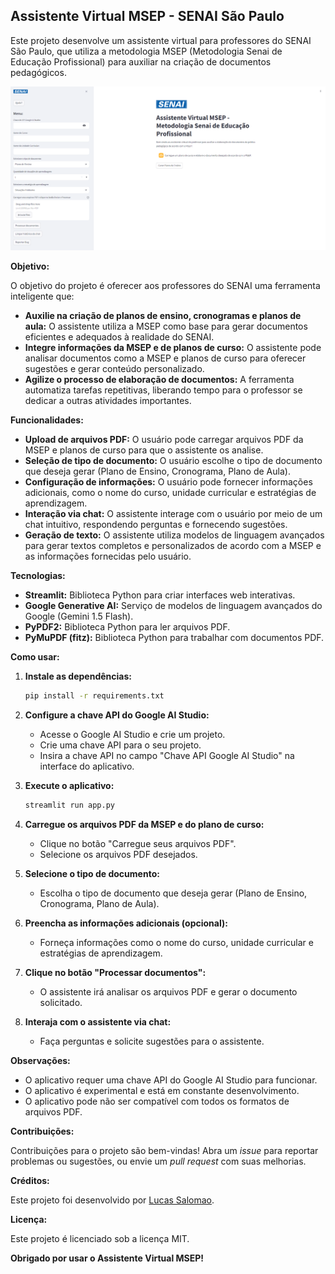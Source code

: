 ## Assistente Virtual MSEP - SENAI São Paulo

Este projeto desenvolve um assistente virtual para professores do SENAI São Paulo, que utiliza a metodologia MSEP (Metodologia Senai de Educação Profissional) para auxiliar na criação de documentos pedagógicos.

<p align="center">
  <img src="./diagram/home_screen.PNG" alt="Tela Inicial">
</p>

**Objetivo:**

O objetivo do projeto é oferecer aos professores do SENAI uma ferramenta inteligente que:

- **Auxilie na criação de planos de ensino, cronogramas e planos de aula:** O assistente utiliza a MSEP como base para gerar documentos eficientes e adequados à realidade do SENAI.
- **Integre informações da MSEP e de planos de curso:** O assistente pode analisar documentos como a MSEP e planos de curso para oferecer sugestões e gerar conteúdo personalizado.
- **Agilize o processo de elaboração de documentos:** A ferramenta automatiza tarefas repetitivas, liberando tempo para o professor se dedicar a outras atividades importantes.

**Funcionalidades:**

- **Upload de arquivos PDF:** O usuário pode carregar arquivos PDF da MSEP e planos de curso para que o assistente os analise.
- **Seleção de tipo de documento:** O usuário escolhe o tipo de documento que deseja gerar (Plano de Ensino, Cronograma, Plano de Aula).
- **Configuração de informações:** O usuário pode fornecer informações adicionais, como o nome do curso, unidade curricular e estratégias de aprendizagem.
- **Interação via chat:** O assistente interage com o usuário por meio de um chat intuitivo, respondendo perguntas e fornecendo sugestões.
- **Geração de texto:** O assistente utiliza modelos de linguagem avançados para gerar textos completos e personalizados de acordo com a MSEP e as informações fornecidas pelo usuário.

**Tecnologias:**

- **Streamlit:** Biblioteca Python para criar interfaces web interativas.
- **Google Generative AI:** Serviço de modelos de linguagem avançados do Google (Gemini 1.5 Flash).
- **PyPDF2:** Biblioteca Python para ler arquivos PDF.
- **PyMuPDF (fitz):** Biblioteca Python para trabalhar com documentos PDF.

**Como usar:**

1. **Instale as dependências:**
    
    ```bash
    pip install -r requirements.txt
    
    ```
    
2. **Configure a chave API do Google AI Studio:**
    - Acesse o Google AI Studio e crie um projeto.
    - Crie uma chave API para o seu projeto.
    - Insira a chave API no campo "Chave API Google AI Studio" na interface do aplicativo.
3. **Execute o aplicativo:**
    
    ```bash
    streamlit run app.py
    
    ```
    
4. **Carregue os arquivos PDF da MSEP e do plano de curso:**
    - Clique no botão "Carregue seus arquivos PDF".
    - Selecione os arquivos PDF desejados.
5. **Selecione o tipo de documento:**
    - Escolha o tipo de documento que deseja gerar (Plano de Ensino, Cronograma, Plano de Aula).
6. **Preencha as informações adicionais (opcional):**
    - Forneça informações como o nome do curso, unidade curricular e estratégias de aprendizagem.
7. **Clique no botão "Processar documentos":**
    - O assistente irá analisar os arquivos PDF e gerar o documento solicitado.
8. **Interaja com o assistente via chat:**
    - Faça perguntas e solicite sugestões para o assistente.

**Observações:**

- O aplicativo requer uma chave API do Google AI Studio para funcionar.
- O aplicativo é experimental e está em constante desenvolvimento.
- O aplicativo pode não ser compatível com todos os formatos de arquivos PDF.

**Contribuições:**

Contribuições para o projeto são bem-vindas! Abra um *issue* para reportar problemas ou sugestões, ou envie um *pull request* com suas melhorias.

**Créditos:**

Este projeto foi desenvolvido por [Lucas Salomao](mailto:lucastadeusalomao@gmail.com).

**Licença:**

Este projeto é licenciado sob a licença MIT.

**Obrigado por usar o Assistente Virtual MSEP!**

